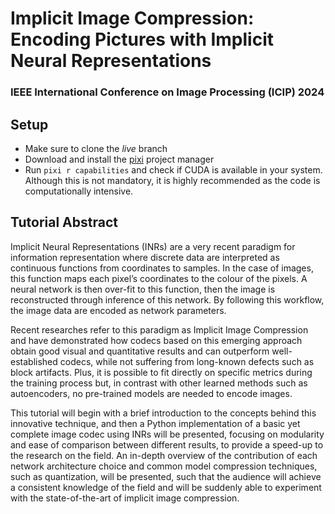 # Implicit Image Compression: Encoding Pictures with Implicit Neural Representations
### IEEE International Conference on Image Processing  (ICIP) 2024

## Setup 

- Make sure to clone the *live* branch
- Download and install the [pixi](https://pixi.sh/) project manager
- Run ```pixi r capabilities``` and check if CUDA is available in your system. Although this is not mandatory, it is highly recommended as the code is computationally intensive.

## Tutorial Abstract

Implicit Neural Representations (INRs) are a very recent paradigm for information representation where discrete data are interpreted as continuous functions from coordinates to samples. In the case of images, this function maps each pixel’s coordinates to the colour of the pixels. A neural network is then over-fit to this function, then the image is reconstructed through inference of this network. By following this workflow, the image data are encoded as network parameters.

Recent researches refer to this paradigm as Implicit Image Compression and have demonstrated how codecs based on this emerging approach obtain good visual and quantitative results and can outperform well-established codecs, while not suffering from long-known defects such as block artifacts. Plus, it is possible to fit directly on specific metrics during the training process but, in contrast with other learned methods such as autoencoders, no pre-trained models are needed to encode images.

This tutorial will begin with a brief introduction to the concepts behind this innovative technique, and then a Python implementation of a basic yet complete image codec using INRs will be presented, focusing on modularity and ease of comparison between different results, to provide a speed-up to the research on the field. An in-depth overview of the contribution of each network architecture choice and common model compression techniques, such as quantization, will be presented, such that the audience will achieve a consistent knowledge of the field and will be suddenly able to experiment with the state-of-the-art of implicit image compression.
